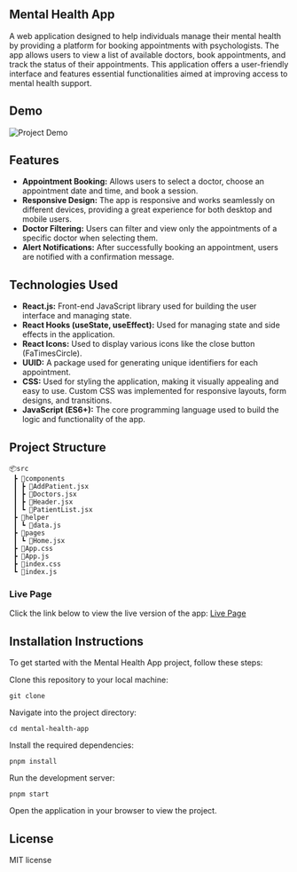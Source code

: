 ## Mental Health App 
A web application designed to help individuals manage their mental health by providing a platform for booking appointments with psychologists. The app allows users to view a list of available doctors, book appointments, and track the status of their appointments. This application offers a user-friendly interface and features essential functionalities aimed at improving access to mental health support.

## Demo

![Project Demo]()

## Features

- **Appointment Booking:** Allows users to select a doctor, choose an appointment date and time, and book a session.
- **Responsive Design:** The app is responsive and works seamlessly on different devices, providing a great experience for both desktop and mobile users.
- **Doctor Filtering:** Users can filter and view only the appointments of a specific doctor when selecting them.
- **Alert Notifications:** After successfully booking an appointment, users are notified with a confirmation message.

## Technologies Used

- **React.js:** Front-end JavaScript library used for building the user interface and managing state.
- **React Hooks (useState, useEffect):** Used for managing state and side effects in the application.
- **React Icons:** Used to display various icons like the close button (FaTimesCircle).
- **UUID:** A package used for generating unique identifiers for each appointment.
- **CSS:** Used for styling the application, making it visually appealing and easy to use. Custom CSS was implemented for responsive layouts, form designs, and transitions.
- **JavaScript (ES6+):** The core programming language used to build the logic and functionality of the app.

## Project Structure

```plaintext
📦src
 ┣ 📂components
 ┃ ┣ 📜AddPatient.jsx
 ┃ ┣ 📜Doctors.jsx
 ┃ ┣ 📜Header.jsx
 ┃ ┗ 📜PatientList.jsx
 ┣ 📂helper
 ┃ ┗ 📜data.js
 ┣ 📂pages
 ┃ ┗ 📜Home.jsx
 ┣ 📜App.css
 ┣ 📜App.js
 ┣ 📜index.css
 ┗ 📜index.js
```
### Live Page
Click the link below to view the live version of the app:
[Live Page]()  

## Installation Instructions

To get started with the Mental Health App project, follow these steps:

Clone this repository to your local machine:
```
git clone 
```
Navigate into the project directory:

```
cd mental-health-app
```
Install the required dependencies:
```
pnpm install
```
Run the development server:
```
pnpm start
```
Open the application in your browser to view the project.

## License

MIT license